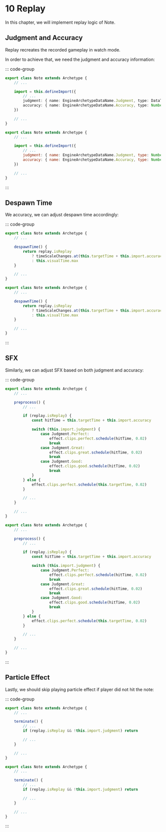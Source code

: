# 10 Replay

In this chapter, we will implement replay logic of Note.

## Judgment and Accuracy

Replay recreates the recorded gameplay in watch mode.

In order to achieve that, we need the judgment and accuracy information:

::: code-group

```TypeScript
export class Note extends Archetype {
    // ...

    import = this.defineImport({
        // ...
        judgment: { name: EngineArchetypeDataName.Judgment, type: DataType<Judgment> },
        accuracy: { name: EngineArchetypeDataName.Accuracy, type: Number },
    })

    // ...
}
```

```JavaScript
export class Note extends Archetype {
    // ...

    import = this.defineImport({
        // ...
        judgment: { name: EngineArchetypeDataName.Judgment, type: Number },
        accuracy: { name: EngineArchetypeDataName.Accuracy, type: Number },
    })

    // ...
}
```

:::

## Despawn Time

We accuracy, we can adjust despawn time accordingly:

::: code-group

```TypeScript
export class Note extends Archetype {
    // ...

    despawnTime() {
        return replay.isReplay
            ? timeScaleChanges.at(this.targetTime + this.import.accuracy).scaledTime
            : this.visualTime.max
    }

    // ...
}
```

```JavaScript
export class Note extends Archetype {
    // ...

    despawnTime() {
        return replay.isReplay
            ? timeScaleChanges.at(this.targetTime + this.import.accuracy).scaledTime
            : this.visualTime.max
    }

    // ...
}
```

:::

## SFX

Similarly, we can adjust SFX based on both judgment and accuracy:

::: code-group

```TypeScript
export class Note extends Archetype {
    // ...

    preprocess() {
        // ...

        if (replay.isReplay) {
            const hitTime = this.targetTime + this.import.accuracy

            switch (this.import.judgment) {
                case Judgment.Perfect:
                    effect.clips.perfect.schedule(hitTime, 0.02)
                    break
                case Judgment.Great:
                    effect.clips.great.schedule(hitTime, 0.02)
                    break
                case Judgment.Good:
                    effect.clips.good.schedule(hitTime, 0.02)
                    break
            }
        } else {
            effect.clips.perfect.schedule(this.targetTime, 0.02)
        }

        // ...
    }

    // ...
}
```

```JavaScript
export class Note extends Archetype {
    // ...

    preprocess() {
        // ...

        if (replay.isReplay) {
            const hitTime = this.targetTime + this.import.accuracy

            switch (this.import.judgment) {
                case Judgment.Perfect:
                    effect.clips.perfect.schedule(hitTime, 0.02)
                    break
                case Judgment.Great:
                    effect.clips.great.schedule(hitTime, 0.02)
                    break
                case Judgment.Good:
                    effect.clips.good.schedule(hitTime, 0.02)
                    break
            }
        } else {
            effect.clips.perfect.schedule(this.targetTime, 0.02)
        }

        // ...
    }

    // ...
}
```

:::

## Particle Effect

Lastly, we should skip playing particle effect if player did not hit the note:

::: code-group

```TypeScript
export class Note extends Archetype {
    // ...

    terminate() {
        // ...
        if (replay.isReplay && !this.import.judgment) return

        // ...
    }

    // ...
}
```

```JavaScript
export class Note extends Archetype {
    // ...

    terminate() {
        // ...
        if (replay.isReplay && !this.import.judgment) return

        // ...
    }

    // ...
}
```

:::
